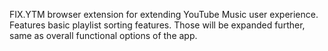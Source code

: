 FIX.YTM browser extension for extending YouTube Music user experience.
Features basic playlist sorting features. Those will be expanded further, same as overall functional options of the app.
